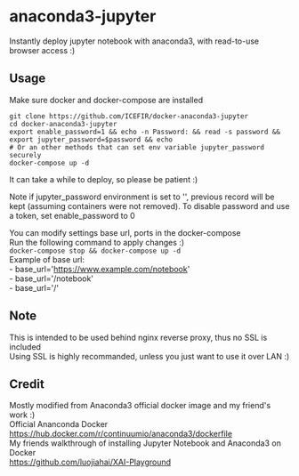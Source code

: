 # anaconda3-jupyter
Instantly deploy jupyter notebook with anaconda3, with read-to-use browser access :)  

## Usage  

Make sure docker and docker-compose are installed
```   
git clone https://github.com/ICEFIR/docker-anaconda3-jupyter  
cd docker-anaconda3-jupyter  
export enable_password=1 && echo -n Password: && read -s password && export jupyter_password=$password && echo
# Or an other methods that can set env variable jupyter_password securely
docker-compose up -d
```   
It can take a while to deploy, so please be patient :)  

Note if jupyter_password environment is set to '', previous record will be kept (assuming containers were not removed).
To disable password and use a token, set enable_password to 0


You can modify settings base url, ports in the docker-compose  
Run the following command to apply changes :)  
```docker-compose stop && docker-compose up -d```     
Example of base url:   
  \- base_url='https://www.example.com/notebook'   
  \- base_url='/notebook'    
  \- base_url='/'



## Note
This is intended to be used behind nginx reverse proxy, thus no SSL is included  
Using SSL is highly recommanded, unless you just want to use it over LAN :)


## Credit
Mostly modified from Anaconda3 official docker image and my friend's work :)  
Official Ananconda Docker  
  https://hub.docker.com/r/continuumio/anaconda3/dockerfile  
My friends walkthrough of installing Jupyter Notebook and Anaconda3 on Docker  
  https://github.com/luojiahai/XAI-Playground  
